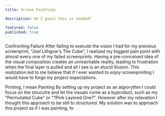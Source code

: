 ```yaml
---
title: Screen Paintings

description: Um I guess this is needed?

featured: false
published: true
---
```


Confronting Failure
After failing to execute the vision I had for my previous screenprint, "Joel Lithgow's The Cube", I realized my biggest pain point with almost every one of my failed screenprints.
Having a pre-conceived idea of the visual composition creates an unreachable reailty, leading to frustration when the final layer is pulled and all I see is an elucid illusion.
This realization led to me believe that if I ever wanted to _enjoy_ screenprinting I would have to forgo my project expectations.

Printing, I mean Painting
By setting up my project as an algrorythm I could focus on the strucutre and let the visuals come as a byproduct, such as my "Permutated Cube" or "?Pink Layered One?".
However after my relavation I thought this approach to be still to structured.
My solution was to approach this project as if I was painting, fo
